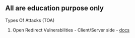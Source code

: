 ## All are education purpose only

Types Of Attacks (TOA)

1. Open Redirect Vulnerabilities - Client/Server side - [docs](https://github.com/YezGotIt/type-of-attacks/tree/main/open-redirect-vulnerabilities)
